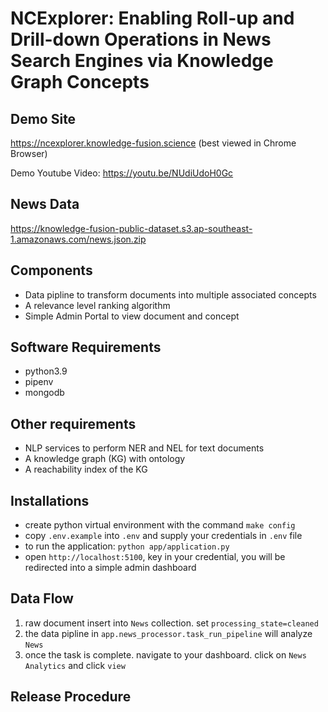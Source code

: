 NCExplorer: Enabling Roll-up and Drill-down Operations in News Search Engines via Knowledge Graph Concepts
===


Demo Site
----------
https://ncexplorer.knowledge-fusion.science (best viewed in Chrome Browser)

Demo Youtube Video: https://youtu.be/NUdiUdoH0Gc


News Data
----------
https://knowledge-fusion-public-dataset.s3.ap-southeast-1.amazonaws.com/news.json.zip

Components
----------
* Data pipline to transform documents into multiple associated concepts
* A relevance level ranking algorithm
* Simple Admin Portal to view document and concept

Software Requirements
---------------------
* python3.9
* pipenv
* mongodb

Other requirements
--------------
* NLP services to perform NER and NEL for text documents
* A knowledge graph (KG) with ontology
* A reachability index of the KG


Installations
-------------
* create python virtual environment with the command `make config`
* copy `.env.example` into `.env` and supply your credentials in `.env` file
* to run the application: `python app/application.py`
* open `http://localhost:5100`, key in your credential, you will be redirected into a simple admin dashboard


Data Flow
-----------------
1. raw document insert into `News` collection. set `processing_state=cleaned`
2. the data pipline in `app.news_processor.task_run_pipeline` will analyze `News`
3. once the task is complete. navigate to your dashboard. click on `News Analytics` and click `view`

Release Procedure
-----------------
